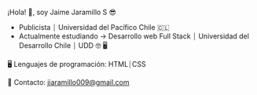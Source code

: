   ¡Hola! 👋, soy Jaime Jaramillo S 😎

- Publicista ⏐ Universidad del Pacífico Chile 🇨🇱
- Actualmente estudiando → Desarrollo web Full Stack ⏐ Universidad del Desarrollo Chile ⏐ UDD 🤓 🖥

🖥  Lenguajes de programación:  HTML⏐CSS

📧 Contacto: jjaramillo009@gmail.com


